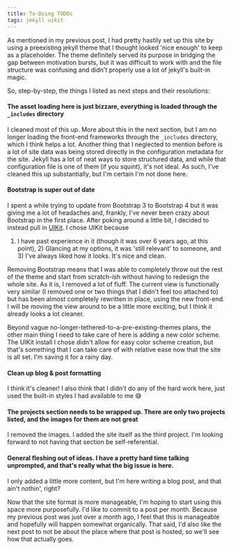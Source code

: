 ```yaml
---
title: To-Doing TODOs
tags: jekyll uikit
---
```


As mentioned in my previous post, I had pretty hastily set up this site by using a preexisting jekyll theme that I thought looked 'nice enough'
to keep as a placeholder. The theme definitely served its purpose in bridging the gap between motivation bursts, but it was difficult to work with
and the file structure was confusing and didn't properly use a lot of jekyll's built-in magic.

So, step-by-step, the things I listed as next steps and their resolutions:

#### The asset loading here is just bizzare, everything is loaded through the `_includes` directory
  I cleaned most of this up. More about this in the next section, but I am no longer loading the front-end frameworks through the `_includes`
  directory, which I think helps a lot. Another thing that I neglected to mention before is a lot of site data was being stored directly in the
  configuration metadata for the site. Jekyll has a lot of neat ways to store structured data, and while that configuration file is one of them
  (if you squint), it's not ideal. As such, I've cleaned this up substantially, but I'm certain I'm not done here.

#### Bootstrap is super out of date
  I spent a while trying to update from Bootstrap 3 to Bootstrap 4 but it was giving me a lot of headaches and, frankly, I've never been crazy about
  Bootstrap in the first place. After poking around a little bit, I decided to instead pull in [UIKit](https://uikitstacks.com/). I chose UIKit because
  1) I have past experience in it (though it was over 6 years ago, at this point), 2) Glancing at my options, it was 'still relevant' to someone,
  and 3) I've always liked how it looks. It's nice and clean.

  Removing Bootstrap means that I was able to completely throw out the rest of the theme and start from scratch-ish without having to redesign the whole
  site. As it is, I removed a lot of fluff. The current view is functionally very similar (I removed one or two things that I didn't feel too attached to)
  but has been almost completely rewritten in place, using the new front-end. I will be moving the view around to be a little more exciting, but I think
  it already looks a lot cleaner.

  Beyond vague no-longer-tethered-to-a-pre-existing-themes plans, the other main thing I need to take care of here is adding a new color scheme. The UIKit
  install I chose didn't allow for easy color scheme creation, but that's something that I can take care of with relative ease now that the site is
  all set. I'm saving it for a rainy day.

#### Clean up blog & post formatting
  I think it's cleaner! I also think that I didn't do any of the hard work here, just used the built-in styles I had available to me :sweat_smile:

#### The projects section needs to be wrapped up. There are only two projects listed, and the images for them are not great
  I removed the images. I added the site itself as the third project. I'm looking forward to not having that section be self-referential.

#### General fleshing out of ideas. I have a pretty hard time talking unprompted, and that's really what the big issue is here.
  I only added a little more content, but I'm here writing a blog post, and that ain't nothin', right?

Now that the site format is more manageable, I'm hoping to start using this space more purposefully. I'd like to commit to a post per month.
Because my previous post was just over a month ago, I feel that this is manageable and hopefully will happen somewhat organically.
That said, I'd also like the next post to not be about the place where that post is hosted, so we'll see how that actually goes.

